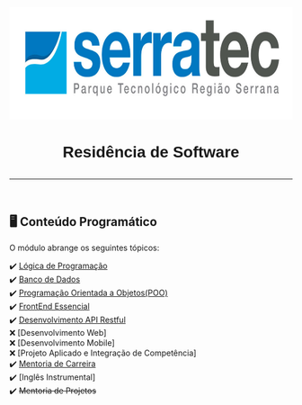 <p align="center">
   <img height="200px" src="assets/logoSerratec.jpg" alt="logo serratec"/>
</p>

<div align="center">
  <h1 style="font-family: 'Nunito', sans-serif; margin-bottom: 0;border-bottom: 0; padding-bottom: 0;">Residência de Software</h1>
</div>

</br>

---

</br>

## 🖥️ Conteúdo Programático

O módulo abrange os seguintes tópicos:

✔️ [Lógica de Programação](./LogicaDeProgramacao/)</br>
✔️ [Banco de Dados](./BancoDeDados/)</br>
✔️ [Programação Orientada a Objetos(POO)](./POO/)</br>
✔️ [FrontEnd Essencial](./FrontEndEssencials/)</br>
✔️ [Desenvolvimento API Restful](./APIRest/)</br>
❌ [Desenvolvimento Web]</br>
❌ [Desenvolvimento Mobile]</br>
❌ [Projeto Aplicado e Integração de Competência]</br>
✔️ [Mentoria de Carreira](./MentoriaDeCarreira/)</br>
✔️ [Inglês Instrumental]</br>
✔️ <s>Mentoria de Projetos</s></br>

</br>

